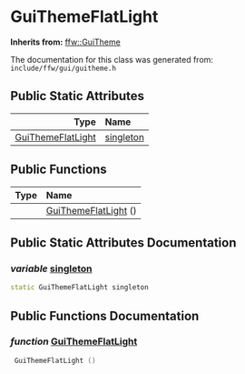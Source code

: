 GuiThemeFlatLight
===================================


**Inherits from:** [ffw::GuiTheme](ffw_GuiTheme.html)

The documentation for this class was generated from: `include/ffw/gui/guitheme.h`



## Public Static Attributes

| Type | Name |
| -------: | :------- |
|  [GuiThemeFlatLight](ffw_GuiThemeFlatLight.html) | [singleton](#b5794b4b) |


## Public Functions

| Type | Name |
| -------: | :------- |
|   | [GuiThemeFlatLight](#180bf8f6) ()  |


## Public Static Attributes Documentation

### _variable_ <a id="b5794b4b" href="#b5794b4b">singleton</a>

```cpp
static GuiThemeFlatLight singleton
```





## Public Functions Documentation

### _function_ <a id="180bf8f6" href="#180bf8f6">GuiThemeFlatLight</a>

```cpp
 GuiThemeFlatLight () 
```





